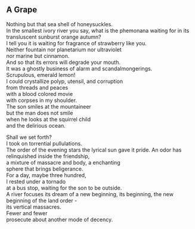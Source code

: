 A Grape
-------
Nothing but that sea shell of honeysuckles.  
In the smallest ivory river you say, what is the phemonana waiting for in its transluscent sunburst orange autumn?  
I tell you it is waiting for fragrance of strawberry like you.  
Neither fountain nor planetarium nor ultraviolet  
nor marine but cinnamon.  
And so that its errors will degrade your mouth.  
It was a ghostly business of alarm and scandalmongerings.  
Scrupulous, emerald lemon!  
I could crystallize polyp, utensil, and corruption  
from threads and peaces  
with a blood colored movie  
with corpses in my shoulder.  
The son smiles at the mountaineer  
but the man does not smile  
when he looks at the squirrel child  
and the delirious ocean.  
  
Shall we set forth?  
I took on torrential pullulations.  
The order of the evening stars the lyrical sun gave it pride. An odor has relinquished inside the friendship,  
a mixture of massacre and body, a enchanting  
sphere that brings beligerance.  
For a day, maybe three hundred,  
I rested under a tornado  
at a bus stop, waiting for the son to be outside.  
A river focuses its dream of a new beginning, its beginning, the new beginning of the land order -  
its vertical massacres.  
Fewer and fewer  
prosecute about another mode of decency.  
